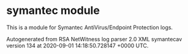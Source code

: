 # symantec module

This is a module for Symantec AntiVirus/Endpoint Protection logs.

Autogenerated from RSA NetWitness log parser 2.0 XML symantecav version 134
at 2020-09-01 14:18:50.728147 +0000 UTC.

